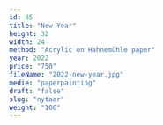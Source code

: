 ```yaml
---
id: 85
title: "New Year"
height: 32
width: 24
method: "Acrylic on Hahnemühle paper"
year: 2022
price: "750"
fileName: "2022-new-year.jpg"
medie: "paperpainting"
draft: "false"
slug: "nytaar"
weight: "106"
---
```

